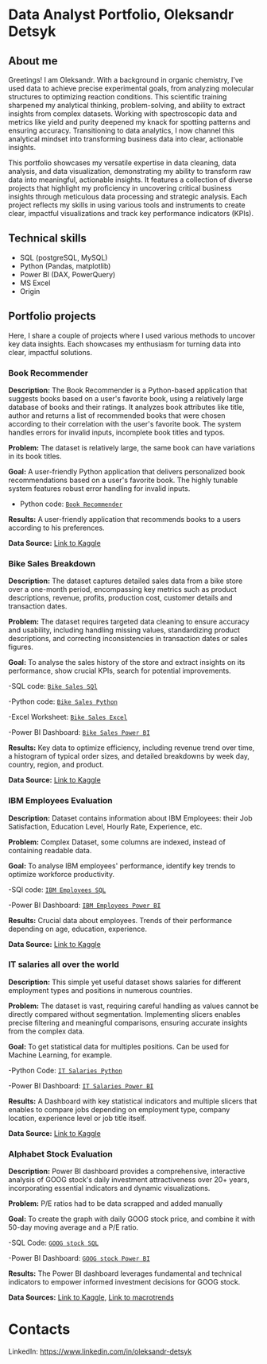 # Data Analyst Portfolio, Oleksandr Detsyk
## About me
Greetings! 
I am Oleksandr. With a background in organic chemistry, I’ve used data to achieve precise experimental goals, from analyzing molecular structures to optimizing reaction conditions. This scientific training sharpened my analytical thinking, problem-solving, and ability to extract insights from complex datasets. Working with spectroscopic data and metrics like yield and purity deepened my knack for spotting patterns and ensuring accuracy. Transitioning to data analytics, I now channel this analytical mindset into transforming business data into clear, actionable insights.

This portfolio showcases my versatile expertise in data cleaning, data analysis, and data visualization, demonstrating my ability to transform raw data into meaningful, actionable insights. It features a collection of diverse projects that highlight my proficiency in uncovering critical business insights through meticulous data processing and strategic analysis. 
Each project reflects my skills in using various tools and instruments to create clear, impactful visualizations and track key performance indicators (KPIs).

## Technical skills
- SQL (postgreSQL, MySQL)
- Python (Pandas, matplotlib)
- Power BI (DAX, PowerQuery)
- MS Excel
- Origin

## Portfolio projects
Here, I share a couple of projects where I used various methods to uncover key data insights. Each showcases my enthusiasm for turning data into clear, impactful solutions.

### Book Recommender
  **Description:** The Book Recommender is a Python-based application that suggests books based on a user's favorite book, using a relatively large database of books and their ratings. It analyzes book attributes like title, author and returns a list of recommended books that were chosen according to their correlation with the user's favorite book. The system handles errors for invalid inputs, incomplete book titles and typos.
   
   **Problem:** The dataset is relatively large, the same book can have variations in its book titles.

   **Goal:** A user-friendly Python application that delivers personalized book recommendations based on a user's favorite book. The highly tunable system features robust error handling for invalid inputs.

   - Python code: [`Book Recommender`](https://github.com/SashaD826/Portfolio/blob/main/book_recommender2.ipynb)
   
   **Results:** A user-friendly application that recommends books to a users according to his preferences.
   
   **Data Source:** [Link to Kaggle](https://www.kaggle.com/datasets/arashnic/book-recommendation-dataset?select=Ratings.csv)
### Bike Sales Breakdown
  **Description:** The dataset captures detailed sales data from a bike store over a one-month period, encompassing key metrics such as product descriptions, revenue, profits, production cost, customer details and transaction dates.
  
  **Problem:** The dataset requires targeted data cleaning to ensure accuracy and usability, including handling missing values, standardizing product descriptions, and correcting inconsistencies in transaction dates or sales figures. 
  
  **Goal:** To analyse the sales history of the store and extract insights on its performance, show crucial KPIs, search for potential improvements.
  
  -SQL code: [`Bike Sales SQl`](https://github.com/SashaD826/Portfolio/blob/main/bike_sales_mysql.sql)
  
  -Python code: [`Bike Sales Python`](https://github.com/SashaD826/Portfolio/blob/main/bike_sales.ipynb)
  
  -Excel Worksheet: [`Bike Sales Excel`](https://github.com/SashaD826/Portfolio/blob/main/bike_sales_data.xlsx)
  
  -Power BI Dashboard: [`Bike Sales Power BI`](https://github.com/SashaD826/Portfolio/blob/main/bike_sales_bi.pbix)

  **Results:** Key data to optimize efficiency, including revenue trend over time, a histogram of typical order sizes, and detailed breakdowns by week day, country, region, and product.

  **Data Source:** [Link to Kaggle](https://www.kaggle.com/datasets/ratnarohith/uncleaned-bike-sales-data/data)
 ### IBM Employees Evaluation
  **Description:** Dataset contains information about IBM Employees: their Job Satisfaction, Education Level, Hourly Rate, Experience, etc.

  **Problem:** Complex Dataset, some columns are indexed, instead of containing readable data.

  **Goal:** To analyse IBM employees' performance, identify key trends to optimize workforce productivity.

  -SQl code: [`IBM Employees SQL`](https://github.com/SashaD826/Portfolio/blob/main/ibm_employees_mysql.sql)

  -Power BI Dashboard: [`IBM Employees Power BI`](https://github.com/SashaD826/Portfolio/blob/main/ibm_employees_bi.pbix)

  **Results:** Crucial data about employees. Trends of their performance depending on age, education, experience.
  
  **Data Source:** [Link to Kaggle](https://www.kaggle.com/datasets/pavansubhasht/ibm-hr-analytics-attrition-dataset)
 ### IT salaries all over the world
  **Description:** This simple yet useful dataset shows salaries for different employment types and positions in numerous countries.

  **Problem:** The dataset is vast, requiring careful handling as values cannot be directly compared without segmentation. Implementing slicers enables precise filtering and meaningful comparisons, ensuring accurate insights from the complex data.

  **Goal:** To get statistical data for multiples positions. Can be used for Machine Learning, for example.

  -Python Code: [`IT Salaries Python`](https://github.com/SashaD826/Portfolio/blob/main/it_salaries.ipynb)

  -Power BI Dashboard: [`IT Salaries Power BI`](https://github.com/SashaD826/Portfolio/blob/main/it_salaries_bi.pbix)

  **Results:** A Dashboard with key statistical indicators and multiple slicers that enables to compare jobs depending on employment type, company location, experience level or job title itself.
  
  **Data Source:** [Link to Kaggle](https://www.kaggle.com/datasets/saurabhbadole/latest-data-science-job-salaries-2024)
   ### Alphabet Stock Evaluation
  **Description:** Power BI dashboard provides a comprehensive, interactive analysis of GOOG stock's daily investment attractiveness over 20+ years, incorporating essential indicators and dynamic visualizations.

  **Problem:** P/E ratios had to be data scrapped and added manually

  **Goal:** To create the graph with daily GOOG stock price, and combine it with 50-day moving average and a P/E ratio.

  -SQL Code: [`GOOG stock SQL`](https://github.com/SashaD826/Portfolio/blob/main/goog_stock_postgres.sql)

  -Power BI Dashboard: [`GOOG stock Power BI`](https://github.com/SashaD826/Portfolio/blob/main/goog_stock_bi.pbix)

  **Results:** The Power BI dashboard leverages fundamental and technical indicators to empower informed investment decisions for GOOG stock.

  **Data Sources:** [Link to Kaggle](https://www.kaggle.com/datasets/henryshan/google-stock-price), [Link to macrotrends](https://www.macrotrends.net/stocks/charts/GOOG/alphabet/pe-ratio)
# Contacts
LinkedIn: https://www.linkedin.com/in/oleksandr-detsyk

